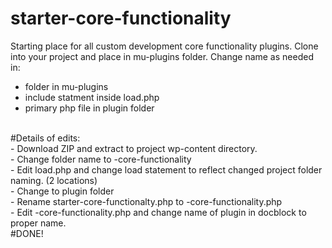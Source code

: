 # starter-core-functionality
Starting place for all custom development core functionality plugins. 
Clone into your project and place in mu-plugins folder. 
Change name as needed in:<br>
- folder in mu-plugins
- include statment inside load.php
- primary php file in plugin folder
<br>
#Details of edits:<br>
- Download ZIP and extract to project wp-content directory.<br>
- Change folder name to <projectname>-core-functionality<br>
- Edit load.php and change load statement to reflect changed project folder naming. (2 locations)<br>
- Change to plugin folder<br>
- Rename starter-core-functionalty.php to <projectsname>-core-functionality.php<br>
- Edit <projectsname>-core-functionality.php and change name of plugin in docblock to proper name.<br>
#DONE!
